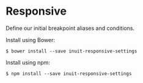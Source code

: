 # Responsive

Define our initial breakpoint aliases and conditions.

Install using Bower:

    $ bower install --save inuit-responsive-settings

Install using npm:

    $ npm install --save inuit-responsive-settings
